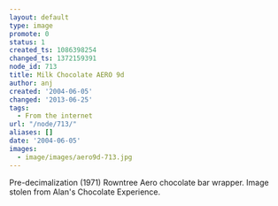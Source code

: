 ```yaml
---
layout: default
type: image
promote: 0
status: 1
created_ts: 1086398254
changed_ts: 1372159391
node_id: 713
title: Milk Chocolate AERO 9d
author: anj
created: '2004-06-05'
changed: '2013-06-25'
tags:
  - From the internet
url: "/node/713/"
aliases: []
date: '2004-06-05'
images:
  - image/images/aero9d-713.jpg
---
```

Pre-decimalization (1971) Rowntree Aero chocolate bar wrapper.  Image stolen from Alan's Chocolate Experience.
